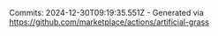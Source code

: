 Commits: 2024-12-30T09:19:35.551Z - Generated via https://github.com/marketplace/actions/artificial-grass
<br>
